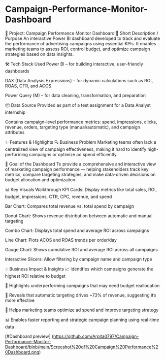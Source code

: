 # Campaign-Performance-Monitor-Dashboard
📁 Project: Campaign Performance Monitor Dashboard 
📝 Short Description / Purpose
An interactive Power BI dashboard developed to track and evaluate the performance of advertising campaigns using essential KPIs. It enables marketing teams to assess ROI, control budget, and optimize campaign strategies based on data insights.

🛠 Tech Stack Used
Power BI – for building interactive, user-friendly dashboards

DAX (Data Analysis Expressions) – for dynamic calculations such as ROI, ROAS, CTR, and ACOS

Power Query (M) – for data cleaning, transformation, and preparation

📦 Data Source
Provided as part of a test assignment for a Data Analyst internship

Contains campaign-level performance metrics: spend, impressions, clicks, revenue, orders, targeting type (manual/automatic), and campaign attributes

✨ Features & Highlights
🔍 Business Problem
Marketing teams often lack a centralized view of campaign effectiveness, making it hard to identify high-performing campaigns or optimize ad spend efficiently.

🎯 Goal of the Dashboard
To provide a comprehensive and interactive view of marketing campaign performance — helping stakeholders track key metrics, compare targeting strategies, and make data-driven decisions on budget allocation and optimization.

📊 Key Visuals Walkthrough
KPI Cards: Display metrics like total sales, ROI, budget, impressions, CTR, CPC, revenue, and spend

Bar Chart: Compares total revenue vs. total spend by campaign

Donut Chart: Shows revenue distribution between automatic and manual targeting

Combo Chart: Displays total spend and average ROI across campaigns

Line Chart: Plots ACOS and ROAS trends per order/day

Gauge Chart: Shows cumulative ROI and average ROI across all campaigns

Interactive Slicers: Allow filtering by campaign name and campaign type

💡 Business Impact & Insights
📈 Identifies which campaigns generate the highest ROI relative to budget

🧠 Highlights underperforming campaigns that may need budget reallocation

🎯 Reveals that automatic targeting drives ~73% of revenue, suggesting it’s more effective

💸 Helps marketing teams optimize ad spend and improve targeting strategy

📊 Enables faster reporting and strategic campaign planning using real-time data

[#Dashboard preview] (https://github.com/Arpita0797/Campaign-Performance-Monitor-Dashboard/blob/main/Screeshot%20of%20Campaign%20Performance%20Dashboard.png)
